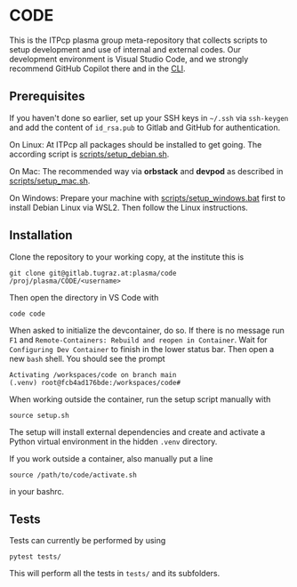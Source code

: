 # CODE

This is the ITPcp plasma group meta-repository that collects scripts
to setup development and use of internal and external codes. Our development
environment is Visual Studio Code, and we strongly recommend GitHub Copilot
there and in the [CLI](https://docs.github.com/en/copilot/github-copilot-in-the-cli/setting-up-github-copilot-in-the-cli).

## Prerequisites

If you haven't done so earlier, set up your SSH keys in `~/.ssh` via `ssh-keygen` and
add the content of `id_rsa.pub` to Gitlab and GitHub for authentication.

On Linux: At ITPcp all packages should be installed to get going.
The according script is [scripts/setup_debian.sh](scripts/setup_debian.sh).

On Mac: The recommended way via **orbstack**
and **devpod** as described in [scripts/setup_mac.sh](scripts/setup_mac.sh).

On Windows: Prepare your machine with
[scripts/setup_windows.bat](scripts/setup_windows.bat) first
to install Debian Linux via WSL2. Then follow the Linux instructions.

## Installation

Clone the repository to your working copy, at the institute this is

    git clone git@gitlab.tugraz.at:plasma/code /proj/plasma/CODE/<username>

Then open the directory in VS Code with

    code code

When asked to initialize the devcontainer, do so. If there is no message run `F1` and `Remote-Containers: Rebuild and reopen in Container`. Wait for
`Configuring Dev Container` to finish in the lower status bar. Then open a
new `bash` shell. You should see the prompt

    Activating /workspaces/code on branch main
    (.venv) root@fcb4ad176bde:/workspaces/code#

When working outside the container, run the setup script manually with

    source setup.sh

The setup will install external dependencies and create and activate
a Python virtual environment in the hidden `.venv` directory.

If you work outside a container, also manually put a line

    source /path/to/code/activate.sh

in your bashrc.

## Tests

Tests can currently be performed by using

    pytest tests/

This will perform all the tests in `tests/` and its subfolders.
